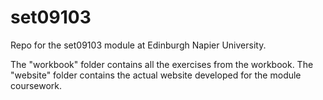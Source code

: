 # set09103
Repo for the set09103 module at Edinburgh Napier University.

The "workbook" folder contains all the exercises from the workbook.
The "website" folder contains the actual website developed for the module coursework.
